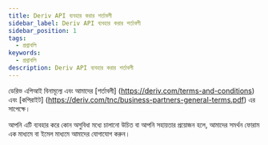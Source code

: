 ```yaml
---
title: Deriv API ব্যবহার করার শর্তাবলী
sidebar_label: Deriv API ব্যবহার করার শর্তাবলী
sidebar_position: 1
tags:
  - প্রশ্নাবলি
keywords:
  - প্রশ্নাবলি
description: Deriv API ব্যবহার করার শর্তাবলী
---
```


ডেরিভ এপিআই বিনামূল্যে এবং আমাদের [শর্তাবলী] (https://deriv.com/terms-and-conditions) এবং
[কপিরাইট] (https://deriv.com/tnc/business-partners-general-terms.pdf) এর সাপেক্ষে।

আপনি এটি ব্যবহার করে কোন অসুবিধা মধ্যে চালানো উচিত বা আপনি সহায়তার প্রয়োজন হলে, আমাদের সমর্থন ফোরাম এক মাধ্যমে বা ইমেল মাধ্যমে আমাদের
যোগাযোগ করুন।
